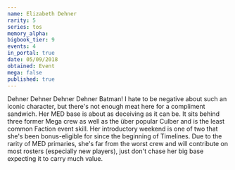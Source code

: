 ```yaml
---
name: Elizabeth Dehner
rarity: 5
series: tos
memory_alpha:
bigbook_tier: 9
events: 4
in_portal: true
date: 05/09/2018
obtained: Event
mega: false
published: true
---
```


Dehner Dehner Dehner Dehner Batman! I hate to be negative about such an iconic character, but there's not enough meat here for a compliment sandwich. Her MED base is about as deceiving as it can be. It sits behind three former Mega crew as well as the über popular Culber and is the least common Faction event skill. Her introductory weekend is one of two that she's been bonus-eligible for since the beginning of Timelines. Due to the rarity of MED primaries, she's far from the worst crew and will contribute on most rosters (especially new players), just don't chase her big base expecting it to carry much value.
